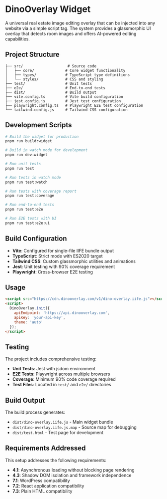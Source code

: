 # DinoOverlay Widget

A universal real estate image editing overlay that can be injected into any website via a simple script tag. The system provides a glassmorphic UI overlay that detects room images and offers AI-powered editing capabilities.

## Project Structure

```
├── src/                    # Source code
│   ├── core/              # Core widget functionality
│   ├── types/             # TypeScript type definitions
│   └── styles/            # CSS and styling
├── test/                  # Unit tests
├── e2e/                   # End-to-end tests
├── dist/                  # Build output
├── vite.config.ts         # Vite build configuration
├── jest.config.js         # Jest test configuration
├── playwright.config.ts   # Playwright E2E test configuration
└── tailwind.config.js     # Tailwind CSS configuration
```

## Development Scripts

```bash
# Build the widget for production
pnpm run build:widget

# Build in watch mode for development
pnpm run dev:widget

# Run unit tests
pnpm run test

# Run tests in watch mode
pnpm run test:watch

# Run tests with coverage report
pnpm run test:coverage

# Run end-to-end tests
pnpm run test:e2e

# Run E2E tests with UI
pnpm run test:e2e:ui
```

## Build Configuration

- **Vite**: Configured for single-file IIFE bundle output
- **TypeScript**: Strict mode with ES2020 target
- **Tailwind CSS**: Custom glassmorphic utilities and animations
- **Jest**: Unit testing with 90% coverage requirement
- **Playwright**: Cross-browser E2E testing

## Usage

```html
<script src="https://cdn.dinooverlay.com/v1/dino-overlay.iife.js"></script>
<script>
  DinoOverlay.init({
    apiEndpoint: 'https://api.dinooverlay.com',
    apiKey: 'your-api-key',
    theme: 'auto'
  });
</script>
```

## Testing

The project includes comprehensive testing:

- **Unit Tests**: Jest with jsdom environment
- **E2E Tests**: Playwright across multiple browsers
- **Coverage**: Minimum 90% code coverage required
- **Test Files**: Located in `test/` and `e2e/` directories

## Build Output

The build process generates:
- `dist/dino-overlay.iife.js` - Main widget bundle
- `dist/dino-overlay.iife.js.map` - Source map for debugging
- `dist/test.html` - Test page for development

## Requirements Addressed

This setup addresses the following requirements:
- **4.1**: Asynchronous loading without blocking page rendering
- **4.3**: Shadow DOM isolation and framework independence  
- **7.1**: WordPress compatibility
- **7.2**: React application compatibility
- **7.3**: Plain HTML compatibility